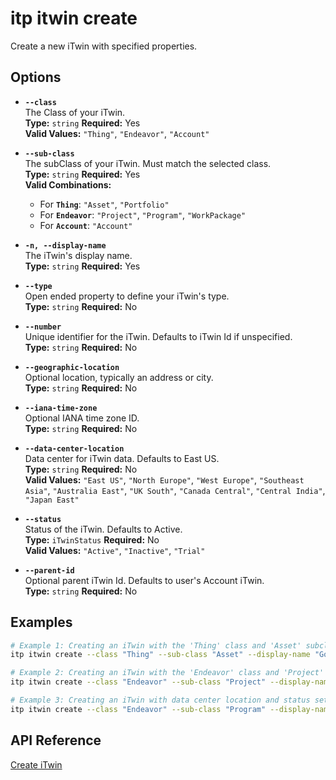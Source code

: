 # itp itwin create

Create a new iTwin with specified properties.

## Options

- **`--class`**  
  The Class of your iTwin.  
  **Type:** `string` **Required:** Yes  
  **Valid Values:** `"Thing"`, `"Endeavor"`, `"Account"`

- **`--sub-class`**  
  The subClass of your iTwin. Must match the selected class.  
  **Type:** `string` **Required:** Yes  
  **Valid Combinations:**  
  - For **`Thing`**: `"Asset"`, `"Portfolio"`  
  - For **`Endeavor`**: `"Project"`, `"Program"`, `"WorkPackage"`  
  - For **`Account`**: `"Account"`

- **`-n, --display-name`**  
  The iTwin's display name.  
  **Type:** `string` **Required:** Yes

- **`--type`**  
  Open ended property to define your iTwin's type.  
  **Type:** `string` **Required:** No

- **`--number`**  
  Unique identifier for the iTwin. Defaults to iTwin Id if unspecified.  
  **Type:** `string` **Required:** No

- **`--geographic-location`**  
  Optional location, typically an address or city.  
  **Type:** `string` **Required:** No

- **`--iana-time-zone`**  
  Optional IANA time zone ID.  
  **Type:** `string` **Required:** No

- **`--data-center-location`**  
  Data center for iTwin data. Defaults to East US.  
  **Type:** `string` **Required:** No  
  **Valid Values:** `"East US"`, `"North Europe"`, `"West Europe"`, `"Southeast Asia"`, `"Australia East"`, `"UK South"`, `"Canada Central"`, `"Central India"`, `"Japan East"`

- **`--status`**  
  Status of the iTwin. Defaults to Active.  
  **Type:** `iTwinStatus` **Required:** No  
  **Valid Values:** `"Active"`, `"Inactive"`, `"Trial"`

- **`--parent-id`**  
  Optional parent iTwin Id. Defaults to user's Account iTwin.  
  **Type:** `string` **Required:** No

## Examples

```bash
# Example 1: Creating an iTwin with the 'Thing' class and 'Asset' subclass
itp itwin create --class "Thing" --sub-class "Asset" --display-name "Golden Gate Revamp"

# Example 2: Creating an iTwin with the 'Endeavor' class and 'Project' subclass
itp itwin create --class "Endeavor" --sub-class "Project" --display-name "Bridge Construction" --geographic-location "San Francisco, CA" --iana-time-zone "America/Los_Angeles"

# Example 3: Creating an iTwin with data center location and status set to 'Trial'
itp itwin create --class "Endeavor" --sub-class "Program" --display-name "Rail Network" --data-center-location "UK South" --status "Trial"
```

## API Reference

[Create iTwin](https://developer.bentley.com/apis/itwins/operations/create-itwin/)
